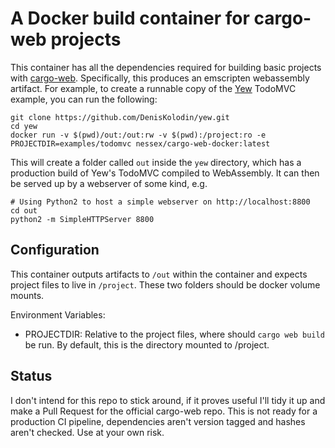 # A Docker build container for cargo-web projects

This container has all the dependencies required for building basic projects with [cargo-web](https://github.com/koute/cargo-web). Specifically, this produces an emscripten webassembly artifact. For example, to create a runnable copy of the [Yew](https://github.com/DenisKolodin/yew) TodoMVC example, you can run the following:

```
git clone https://github.com/DenisKolodin/yew.git
cd yew
docker run -v $(pwd)/out:/out:rw -v $(pwd):/project:ro -e PROJECTDIR=examples/todomvc nessex/cargo-web-docker:latest
```

This will create a folder called `out` inside the `yew` directory, which has a production build of Yew's TodoMVC compiled to WebAssembly. It can then be served up by a webserver of some kind, e.g.

```
# Using Python2 to host a simple webserver on http://localhost:8800
cd out
python2 -m SimpleHTTPServer 8800
```


## Configuration
This container outputs artifacts to `/out` within the container and expects project files to live in `/project`. These two folders should be docker volume mounts.

Environment Variables:
 - PROJECTDIR: Relative to the project files, where should `cargo web build` be run. By default, this is the directory mounted to /project.


## Status

I don't intend for this repo to stick around, if it proves useful I'll tidy it up and make a Pull Request for the official cargo-web repo. This is not ready for a production CI pipeline, dependencies aren't version tagged and hashes aren't checked. Use at your own risk.
